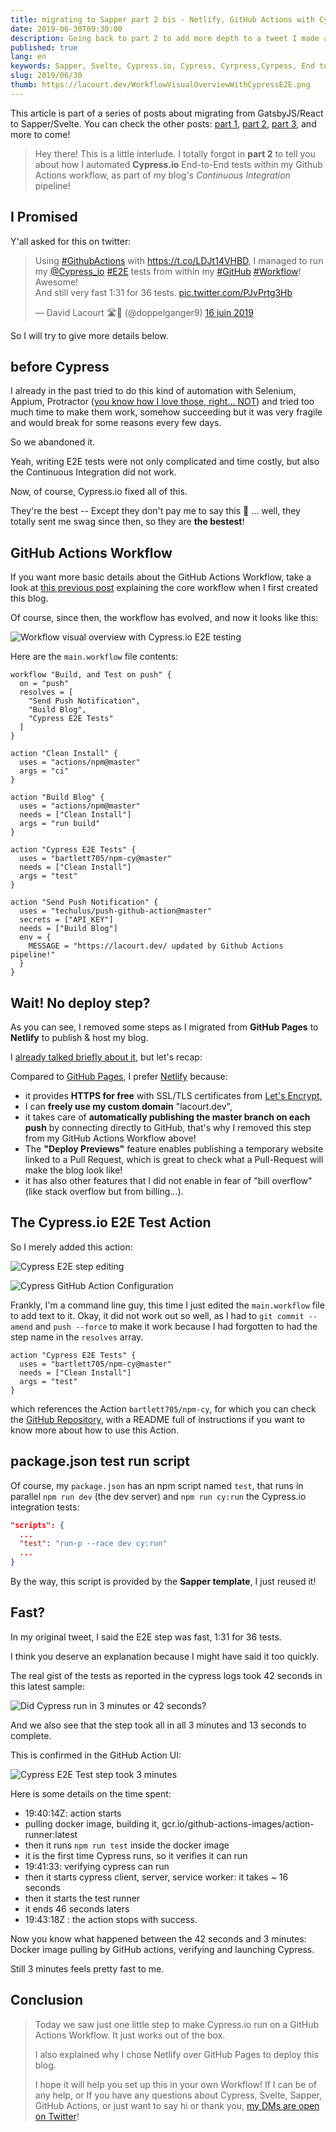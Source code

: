 ```yaml
---
title: migrating to Sapper part 2 bis - Netlify, GitHub Actions with Cypress.io
date: 2019-06-30T09:30:00
description: Going back to part 2 to add more depth to a tweet I made about using a GitHub Action to automate Cypress.io tests. And Netlify.
published: true
lang: en
keywords: Sapper, Svelte, Cypress.io, Cypress, Cyrpress,Cyrpess, End to end, unit test, tdd, ut, test driven, tst, dirven, test first, non regression testing, non regression, e2e, automation, ci, continuous, integration, continuous integration, cipres, cipress, cypres, sypress, sypres, sipres, sipress, saper, sevlte, sevtle, svetle, sappr, sapr, raect, gatsby, gabtsy, gastby, gabtsyjs, gastbyjs, Github, actions, workflow, pipeline, ci, cd, ci/cd, continuous testing, worflow, wokflow, worklflow, wokrflow
slug: 2019/06/30
thumb: https://lacourt.dev/WorkflowVisualOverviewWithCypressE2E.png
---
```


This article is part of a series of posts about migrating from GatsbyJS/React to Sapper/Svelte. You can check the other posts: [part 1](/2019/06/16), [part 2](/2019/06/21), [part 3](/2019/06/29), and more to come!

> Hey there! This is a little interlude. I totally forgot in **part 2** to tell you about how I automated **Cypress.io** End-to-End tests within my Github Actions workflow, as part of my blog's *Continuous Integration* pipeline!

## I Promised

Y'all asked for this on twitter:

<blockquote class="twitter-tweet" data-lang="fr"><p lang="en" dir="ltr">Using <a href="https://twitter.com/hashtag/GithubActions?src=hash&amp;ref_src=twsrc%5Etfw">#GithubActions</a> with <a href="https://t.co/LDJt14VHBD">https://t.co/LDJt14VHBD</a>, I managed to run my <a href="https://twitter.com/Cypress_io?ref_src=twsrc%5Etfw">@Cypress_io</a> <a href="https://twitter.com/hashtag/E2E?src=hash&amp;ref_src=twsrc%5Etfw">#E2E</a> tests from within my <a href="https://twitter.com/hashtag/GitHub?src=hash&amp;ref_src=twsrc%5Etfw">#GitHub</a> <a href="https://twitter.com/hashtag/Workflow?src=hash&amp;ref_src=twsrc%5Etfw">#Workflow</a>!<br>Awesome! <br>And still very fast 1:31 for 36 tests. <a href="https://t.co/PJvPrtg3Hb">pic.twitter.com/PJvPrtg3Hb</a></p>&mdash; David Lacourt 🛣🏡 (@doppelganger9) <a href="https://twitter.com/doppelganger9/status/1140384297813254144?ref_src=twsrc%5Etfw">16 juin 2019</a></blockquote>
<script async src="https://platform.twitter.com/widgets.js" charset="utf-8"></script>

So I will try to give more details below.

## before Cypress

I already in the past tried to do this kind of automation with Selenium, Appium, Protractor ([you know how I love those, right... NOT](/2019/06/21)) and tried too much time to make them work, somehow succeeding but it was very fragile and would break for some reasons every few days.

So we abandoned it.

Yeah, writing E2E tests were not only complicated and time costly, but also the Continuous Integration did not work.

Now, of course, Cypress.io fixed all of this.

They're the best -- Except they don't pay me to say this 🤪 ... well, they totally sent me swag since then, so they are **the bestest**!

## GitHub Actions Workflow

If you want more basic details about the GitHub Actions Workflow, take a look at [this previous post](/2019/03/06) explaining the core workflow when I first created this blog.

Of course, since then, the workflow has evolved, and now it looks like this:

![Workflow visual overview with Cypress.io E2E testing](WorkflowVisualOverviewWithCypressE2E.png)

Here are the `main.workflow` file contents:

```text
workflow "Build, and Test on push" {
  on = "push"
  resolves = [
    "Send Push Notification",
    "Build Blog",
    "Cypress E2E Tests"
  ]
}

action "Clean Install" {
  uses = "actions/npm@master"
  args = "ci"
}

action "Build Blog" {
  uses = "actions/npm@master"
  needs = ["Clean Install"]
  args = "run build"
}

action "Cypress E2E Tests" {
  uses = "bartlett705/npm-cy@master"
  needs = ["Clean Install"]
  args = "test"
}

action "Send Push Notification" {
  uses = "techulus/push-github-action@master"
  secrets = ["API_KEY"]
  needs = ["Build Blog"]
  env = {
    MESSAGE = "https://lacourt.dev/ updated by Github Actions pipeline!"
  }
}
```

## Wait! No deploy step?

As you can see, I removed some steps as I migrated from **GitHub Pages** to **Netlify** to publish & host my blog.

I [already talked briefly about it](/2019/03/06#Removing-GH-Page,-and-reconfigure-all-the-things), but let's recap:

Compared to [GitHub Pages](https://pages.github.com/), I prefer [Netlify](https://www.netlify.com) because:

- it provides **HTTPS for free** with SSL/TLS certificates from [Let's Encrypt](https://letsencrypt.org/),
- I can **freely use my custom domain** "lacourt.dev",
- it takes care of **automatically publishing the master branch on each push** by connecting directly to GitHub, that's why I removed this step from my GitHub Actions Workflow above!
- The **"Deploy Previews"** feature enables publishing a temporary website linked to a Pull Request, which is great to check what a Pull-Request will make the blog look like!
- it has also other features that I did not enable in fear of "bill overflow" (like stack overflow but from billing...).

## The Cypress.io E2E Test Action

So I merely added this action:

![Cypress E2E step editing](CypressE2EStepEditing.png)

![Cypress GitHub Action Configuration](CypressGitHubActionConfig.png)

Frankly, I'm a command line guy, this time I just edited the `main.workflow` file to add text to it. Okay, it did not work out so well, as I had to `git commit --amend` and `push --force` to make it work because I had forgotten to had the step name in the `resolves` array.

```text
action "Cypress E2E Tests" {
  uses = "bartlett705/npm-cy@master"
  needs = ["Clean Install"]
  args = "test"
}
```

which references the Action `bartlett705/npm-cy`, for which you can check the [GitHub Repository](https://github.com/bartlett705/npm-cy), with a README full of instructions if you want to know more about how to use this Action.

## package.json test run script

Of course, my `package.json` has an npm script named `test`, that runs in parallel `npm run dev` (the dev server) and `npm run cy:run` the Cypress.io integration tests:

```json
"scripts": {
  ...
  "test": "run-p --race dev cy:run"
  ...
}
```

By the way, this script is provided by the **Sapper template**, I just reused it!

## Fast?

In my original tweet, I said the E2E step was fast, 1:31 for 36 tests.

I think you deserve an explanation because I might have said it too quickly.

The real gist of the tests as reported in the cypress logs took 42 seconds in this latest sample:

![Did Cypress run in 3 minutes or 42 seconds?](cypress-run-3min-or-42seconds.png)

And we also see that the step took all in all 3 minutes and 13 seconds to complete.

This is confirmed in the GitHub Action UI:

![Cypress E2E Test step took 3 minutes](cypress-github-action-3min.png)

Here is some details on the time spent:

- 19:40:14Z: action starts
- pulling docker image, building it, gcr.io/github-actions-images/action-runner:latest
- then it runs `npm run test` inside the docker image
- it is the first time Cypress runs, so it verifies it can run
- 19:41:33: verifying cypress can run
- then it starts cypress client, server, service worker: it takes ~ 16 seconds
- then it starts the test runner
- it ends 46 seconds laters
- 19:43:18Z : the action stops with success.

Now you know what happened between the 42 seconds and 3 minutes: Docker image pulling by GitHub actions, verifying and launching Cypress.

Still 3 minutes feels pretty fast to me.

## Conclusion

> Today we saw just one little step to make Cypress.io run on a GitHub Actions Workflow. It just works out of the box.
>
> I also explained why I chose Netlify over GitHub Pages to deploy this blog.
>
> I hope it will help you set up this in your own Workflow!
> If I can be of any help, or If you have any questions about Cypress, Svelte, Sapper, GitHub Actions, or just want to say hi or thank you, [my DMs are open on Twitter](https://twitter.com/doppelganger9)!
